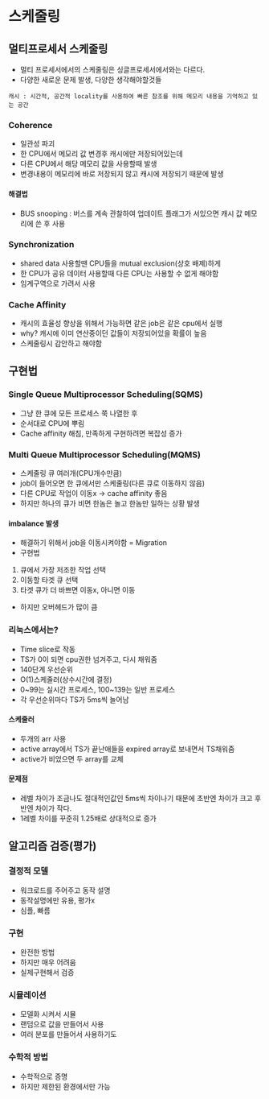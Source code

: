 # 스케줄링
## 멀티프로세서 스케줄링
- 멀티 프로세서에서의 스케줄링은 싱글프로세서에서와는 다르다.
- 다양한 새로운 문제 발생, 다양한 생각해야할것들 

```
캐시 : 시간적, 공간적 locality를 사용하여 빠른 참조를 위해 메모리 내용을 기억하고 있는 공간
```

### Coherence
- 일관성 파괴
- 한 CPU에서 메모리 값 변경후 캐시에만 저장되어있는데
- 다른 CPU에서 해당 메모리 값을 사용할때 발생
- 변경내용이 메모리에 바로 저장되지 않고 캐시에 저장되기 때문에 발생

#### 해결법
- BUS snooping : 버스를 계속 관찰하여 업데이트 플래그가 서있으면 캐시 값 메모리에 쓴 후 사용

### Synchronization
- shared data 사용할땐 CPU들을 mutual exclusion(상호 배제)하게
- 한 CPU가 공유 데이터 사용할때 다른 CPU는 사용할 수 없게 해야함
- 임계구역으로 가려서 사용

### Cache Affinity
- 캐시의 효율성 향상을 위해서 가능하면 같은 job은 같은 cpu에서 실행 
- why? 캐시에 이미 연산중이던 값들이 저장되어있을 확률이 높음
- 스케줄링시 감안하고 해야함

## 구현법
### Single Queue Multiprocessor Scheduling(SQMS)
- 그냥 한 큐에 모든 프로세스 쭉 나열한 후
- 순서대로 CPU에 뿌림
- Cache affinity 해침, 만족하게 구현하려면 복잡성 증가

### Multi Queue Multiprocessor Scheduling(MQMS)
- 스케줄링 큐 여러개(CPU개수만큼)
- job이 들어오면 한 큐에서만 스케줄링(다른 큐로 이동하지 않음)
- 다른 CPU로 작업이 이동x -> cache affinity 좋음
- 하지만 하나의 큐가 비면 한놈은 놀고 한놈만 일하는 상황 발생
#### imbalance 발생
- 해결하기 위해서 job을 이동시켜야함 = Migration
- 구현법
1. 큐에서 가장 저조한 작업 선택
2. 이동할 타겟 큐 선택
3. 타겟 큐가 더 바쁘면 이동x, 아니면 이동
- 하지만 오버헤드가 많이 큼

### 리눅스에서는?
- Time slice로 작동
- TS가 0이 되면 cpu권한 넘겨주고, 다시 채워줌
- 140단계 우선순위
- O(1)스케줄러(상수시간에 결정)
- 0~99는 실시간 프로세스, 100~139는 일반 프로세스
- 각 우선순위마다 TS가 5ms씩 늘어남
#### 스케줄러
- 두개의 arr 사용
- active array에서 TS가 끝난애들을 expired array로 보내면서 TS채워줌
- active가 비었으면 두 array를 교체
#### 문제점
- 레벨 차이가 조금나도 절대적인값인 5ms씩 차이나기 때문에 초반엔 차이가 크고 후반엔 차이가 작다.
- 1레벨 차이를 꾸준히 1.25배로 상대적으로 증가


## 알고리즘 검증(평가)
### 결정적 모델
- 워크로드를 주어주고 동작 설명
- 동작설명에만 유용, 평가x
- 심플, 빠름

### 구현
- 완전한 방법
- 하지만 매우 어려움
- 실제구현해서 검증

### 시뮬레이션
- 모델화 시켜서 시뮬
- 랜덤으로 값을 만들어서 사용
- 여러 분포를 만들어서 사용하기도

### 수학적 방법
- 수학적으로 증명
- 하지만 제한된 환경에서만 가능

